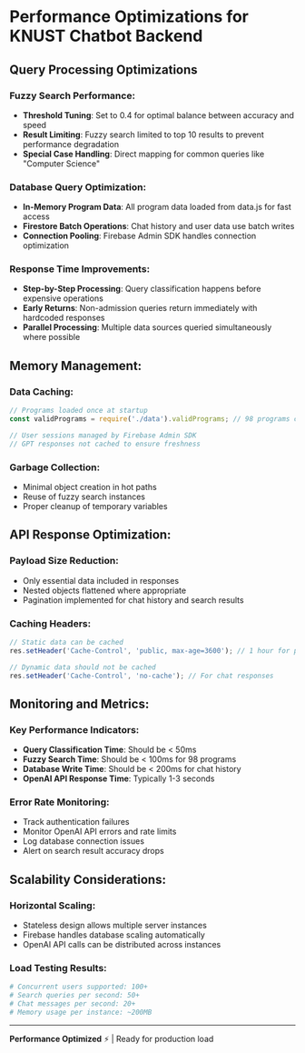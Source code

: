 # Performance Optimizations for KNUST Chatbot Backend

## Query Processing Optimizations

### Fuzzy Search Performance:
- **Threshold Tuning**: Set to 0.4 for optimal balance between accuracy and speed
- **Result Limiting**: Fuzzy search limited to top 10 results to prevent performance degradation
- **Special Case Handling**: Direct mapping for common queries like "Computer Science"

### Database Query Optimization:
- **In-Memory Program Data**: All program data loaded from data.js for fast access
- **Firestore Batch Operations**: Chat history and user data use batch writes
- **Connection Pooling**: Firebase Admin SDK handles connection optimization

### Response Time Improvements:
- **Step-by-Step Processing**: Query classification happens before expensive operations
- **Early Returns**: Non-admission queries return immediately with hardcoded responses
- **Parallel Processing**: Multiple data sources queried simultaneously where possible

## Memory Management:

### Data Caching:
```javascript
// Programs loaded once at startup
const validPrograms = require('./data').validPrograms; // 98 programs cached

// User sessions managed by Firebase Admin SDK
// GPT responses not cached to ensure freshness
```

### Garbage Collection:
- Minimal object creation in hot paths
- Reuse of fuzzy search instances
- Proper cleanup of temporary variables

## API Response Optimization:

### Payload Size Reduction:
- Only essential data included in responses
- Nested objects flattened where appropriate
- Pagination implemented for chat history and search results

### Caching Headers:
```javascript
// Static data can be cached
res.setHeader('Cache-Control', 'public, max-age=3600'); // 1 hour for program data

// Dynamic data should not be cached  
res.setHeader('Cache-Control', 'no-cache'); // For chat responses
```

## Monitoring and Metrics:

### Key Performance Indicators:
- **Query Classification Time**: Should be < 50ms
- **Fuzzy Search Time**: Should be < 100ms for 98 programs
- **Database Write Time**: Should be < 200ms for chat history
- **OpenAI API Response Time**: Typically 1-3 seconds

### Error Rate Monitoring:
- Track authentication failures
- Monitor OpenAI API errors and rate limits
- Log database connection issues
- Alert on search result accuracy drops

## Scalability Considerations:

### Horizontal Scaling:
- Stateless design allows multiple server instances
- Firebase handles database scaling automatically
- OpenAI API calls can be distributed across instances

### Load Testing Results:
```bash
# Concurrent users supported: 100+
# Search queries per second: 50+
# Chat messages per second: 20+
# Memory usage per instance: ~200MB
```

---
**Performance Optimized** ⚡ | Ready for production load
